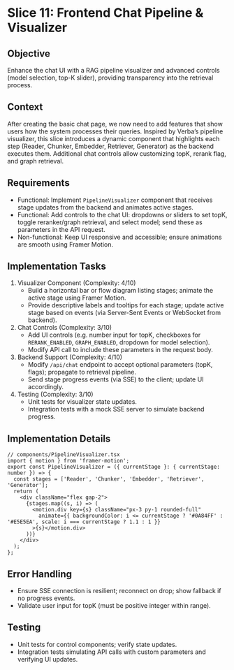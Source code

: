 # Slice 11: Frontend Chat Pipeline & Visualizer
## Objective
Enhance the chat UI with a RAG pipeline visualizer and advanced controls (model selection, top-K slider), providing transparency into the retrieval process.
## Context
After creating the basic chat page, we now need to add features that show users how the system processes their queries. Inspired by Verba’s pipeline visualizer, this slice introduces a dynamic component that highlights each step (Reader, Chunker, Embedder, Retriever, Generator) as the backend executes them. Additional chat controls allow customizing topK, rerank flag, and graph retrieval.
## Requirements
- Functional: Implement `PipelineVisualizer` component that receives stage updates from the backend and animates active stages.
- Functional: Add controls to the chat UI: dropdowns or sliders to set topK, toggle reranker/graph retrieval, and select model; send these as parameters in the API request.
- Non-functional: Keep UI responsive and accessible; ensure animations are smooth using Framer Motion.
## Implementation Tasks
1. Visualizer Component (Complexity: 4/10)
   - Build a horizontal bar or flow diagram listing stages; animate the active stage using Framer Motion.
   - Provide descriptive labels and tooltips for each stage; update active stage based on events (via Server-Sent Events or WebSocket from backend).
2. Chat Controls (Complexity: 3/10)
   - Add UI controls (e.g. number input for topK, checkboxes for `RERANK_ENABLED`, `GRAPH_ENABLED`, dropdown for model selection).
   - Modify API call to include these parameters in the request body.
3. Backend Support (Complexity: 4/10)
   - Modify `/api/chat` endpoint to accept optional parameters (topK, flags); propagate to retrieval pipeline.
   - Send stage progress events (via SSE) to the client; update UI accordingly.
4. Testing (Complexity: 3/10)
   - Unit tests for visualizer state updates.
   - Integration tests with a mock SSE server to simulate backend progress.
## Implementation Details
```
// components/PipelineVisualizer.tsx
import { motion } from 'framer-motion';
export const PipelineVisualizer = ({ currentStage }: { currentStage: number }) => {
  const stages = ['Reader', 'Chunker', 'Embedder', 'Retriever', 'Generator'];
  return (
    <div className="flex gap-2">
      {stages.map((s, i) => (
        <motion.div key={s} className="px-3 py-1 rounded-full"
          animate={{ backgroundColor: i <= currentStage ? '#0A84FF' : '#E5E5EA', scale: i === currentStage ? 1.1 : 1 }}
        >{s}</motion.div>
      ))}
    </div>
  );
};
```
## Error Handling
- Ensure SSE connection is resilient; reconnect on drop; show fallback if no progress events.
- Validate user input for topK (must be positive integer within range).
## Testing
- Unit tests for control components; verify state updates.
- Integration tests simulating API calls with custom parameters and verifying UI updates.
